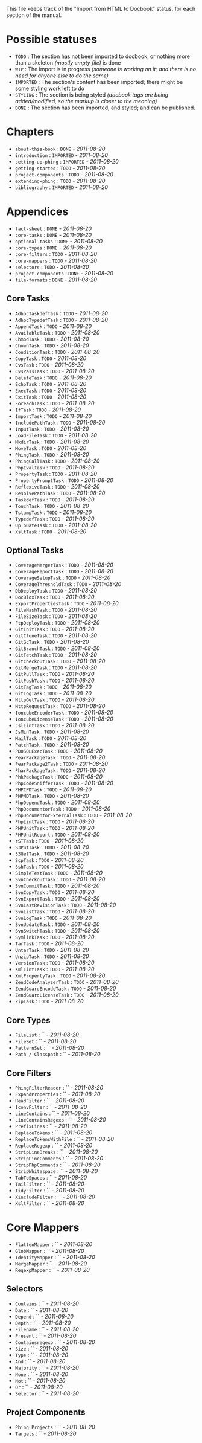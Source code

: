 This file keeps track of the "Import from HTML to Docbook" status, for each section of the manual.

# Possible statuses #

 - `TODO` : The section has not been imported to docbook, or nothing more than a skeleton *(mostly empty file)* is done
 - `WIP` : The import is in progress *(someone is working on it; and there is no need for anyone else to do the same)*
 - `IMPORTED` : The section's content has been imported; there might be some styling work left to do
 - `STYLING` : The section is being styled *(docbook tags are being added/modified, so the markup is closer to the meaning)*
 - `DONE` : The section has been imported, and styled; and can be published.


# Chapters #

 - `about-this-book` : `DONE` - *2011-08-20*
 - `introduction` : `IMPORTED` - *2011-08-20*
 - `setting-up-phing` : `IMPORTED` - *2011-08-20*
 - `getting-started` : `TODO` - *2011-08-20*
 - `project-components` : `TODO` - *2011-08-20*
 - `extending-phing` : `TODO` - *2011-08-20*
 - `bibliography` : `IMPORTED` - *2011-08-20*



# Appendices #

 - `fact-sheet` : `DONE` - *2011-08-20*
 - `core-tasks` : `DONE` - *2011-08-20*
 - `optional-tasks` : `DONE` - *2011-08-20*
 - `core-types` : `DONE` - *2011-08-20*
 - `core-filters` : `TODO` - *2011-08-20*
 - `core-mappers` : `TODO` - *2011-08-20*
 - `selectors` : `TODO` - *2011-08-20*
 - `project-components` : `DONE` - *2011-08-20*
 - `file-formats` : `DONE` - *2011-08-20*

## Core Tasks ##

 - `AdhocTaskdefTask` : `TODO` - *2011-08-20*
 - `AdhocTypedefTask` : `TODO` - *2011-08-20*
 - `AppendTask` : `TODO` - *2011-08-20*
 - `AvailableTask` : `TODO` - *2011-08-20*
 - `ChmodTask` : `TODO` - *2011-08-20*
 - `ChownTask` : `TODO` - *2011-08-20*
 - `ConditionTask` : `TODO` - *2011-08-20*
 - `CopyTask` : `TODO` - *2011-08-20*
 - `CvsTask` : `TODO` - *2011-08-20*
 - `CvsPassTask` : `TODO` - *2011-08-20*
 - `DeleteTask` : `TODO` - *2011-08-20*
 - `EchoTask` : `TODO` - *2011-08-20*
 - `ExecTask` : `TODO` - *2011-08-20*
 - `ExitTask` : `TODO` - *2011-08-20*
 - `ForeachTask` : `TODO` - *2011-08-20*
 - `IfTask` : `TODO` - *2011-08-20*
 - `ImportTask` : `TODO` - *2011-08-20*
 - `IncludePathTask` : `TODO` - *2011-08-20*
 - `InputTask` : `TODO` - *2011-08-20*
 - `LoadFileTask` : `TODO` - *2011-08-20*
 - `MkdirTask` : `TODO` - *2011-08-20*
 - `MoveTask` : `TODO` - *2011-08-20*
 - `PhingTask` : `TODO` - *2011-08-20*
 - `PhingCallTask` : `TODO` - *2011-08-20*
 - `PhpEvalTask` : `TODO` - *2011-08-20*
 - `PropertyTask` : `TODO` - *2011-08-20*
 - `PropertyPromptTask` : `TODO` - *2011-08-20*
 - `ReflexiveTask` : `TODO` - *2011-08-20*
 - `ResolvePathTask` : `TODO` - *2011-08-20*
 - `TaskdefTask` : `TODO` - *2011-08-20*
 - `TouchTask` : `TODO` - *2011-08-20*
 - `TstampTask` : `TODO` - *2011-08-20*
 - `TypedefTask` : `TODO` - *2011-08-20*
 - `UpToDateTask` : `TODO` - *2011-08-20*
 - `XsltTask` : `TODO` - *2011-08-20*


## Optional Tasks ##

 - `CoverageMergerTask` : `TODO` - *2011-08-20*
 - `CoverageReportTask` : `TODO` - *2011-08-20*
 - `CoverageSetupTask` : `TODO` - *2011-08-20*
 - `CoverageThresholdTask` : `TODO` - *2011-08-20*
 - `DbDeployTask` : `TODO` - *2011-08-20*
 - `DocBloxTask` : `TODO` - *2011-08-20*
 - `ExportPropertiesTask` : `TODO` - *2011-08-20*
 - `FileHashTask` : `TODO` - *2011-08-20*
 - `FileSizeTask` : `TODO` - *2011-08-20*
 - `FtpDeployTask` : `TODO` - *2011-08-20*
 - `GitInitTask` : `TODO` - *2011-08-20*
 - `GitCloneTask` : `TODO` - *2011-08-20*
 - `GitGcTask` : `TODO` - *2011-08-20*
 - `GitBranchTask` : `TODO` - *2011-08-20*
 - `GitFetchTask` : `TODO` - *2011-08-20*
 - `GitCheckoutTask` : `TODO` - *2011-08-20*
 - `GitMergeTask` : `TODO` - *2011-08-20*
 - `GitPullTask` : `TODO` - *2011-08-20*
 - `GitPushTask` : `TODO` - *2011-08-20*
 - `GitTagTask` : `TODO` - *2011-08-20*
 - `GitLogTask` : `TODO` - *2011-08-20*
 - `HttpGetTask` : `TODO` - *2011-08-20*
 - `HttpRequestTask` : `TODO` - *2011-08-20*
 - `IoncubeEncoderTask` : `TODO` - *2011-08-20*
 - `IoncubeLicenseTask` : `TODO` - *2011-08-20*
 - `JslLintTask` : `TODO` - *2011-08-20*
 - `JsMinTask` : `TODO` - *2011-08-20*
 - `MailTask` : `TODO` - *2011-08-20*
 - `PatchTask` : `TODO` - *2011-08-20*
 - `PDOSQLExecTask` : `TODO` - *2011-08-20*
 - `PearPackageTask` : `TODO` - *2011-08-20*
 - `PearPackage2Task` : `TODO` - *2011-08-20*
 - `PharPackageTask` : `TODO` - *2011-08-20*
 - `PhkPackageTask` : `TODO` - *2011-08-20*
 - `PhpCodeSnifferTask` : `TODO` - *2011-08-20*
 - `PHPCPDTask` : `TODO` - *2011-08-20*
 - `PHPMDTask` : `TODO` - *2011-08-20*
 - `PhpDependTask` : `TODO` - *2011-08-20*
 - `PhpDocumentorTask` : `TODO` - *2011-08-20*
 - `PhpDocumentorExternalTask` : `TODO` - *2011-08-20*
 - `PhpLintTask` : `TODO` - *2011-08-20*
 - `PHPUnitTask` : `TODO` - *2011-08-20*
 - `PHPUnitReport` : `TODO` - *2011-08-20*
 - `rSTTask` : `TODO` - *2011-08-20*
 - `S3PutTask` : `TODO` - *2011-08-20*
 - `S3GetTask` : `TODO` - *2011-08-20*
 - `ScpTask` : `TODO` - *2011-08-20*
 - `SshTask` : `TODO` - *2011-08-20*
 - `SimpleTestTask` : `TODO` - *2011-08-20*
 - `SvnCheckoutTask` : `TODO` - *2011-08-20*
 - `SvnCommitTask` : `TODO` - *2011-08-20*
 - `SvnCopyTask` : `TODO` - *2011-08-20*
 - `SvnExportTask` : `TODO` - *2011-08-20*
 - `SvnLastRevisionTask` : `TODO` - *2011-08-20*
 - `SvnListTask` : `TODO` - *2011-08-20*
 - `SvnLogTask` : `TODO` - *2011-08-20*
 - `SvnUpdateTask` : `TODO` - *2011-08-20*
 - `SvnSwitchTask` : `TODO` - *2011-08-20*
 - `SymlinkTask` : `TODO` - *2011-08-20*
 - `TarTask` : `TODO` - *2011-08-20*
 - `UntarTask` : `TODO` - *2011-08-20*
 - `UnzipTask` : `TODO` - *2011-08-20*
 - `VersionTask` : `TODO` - *2011-08-20*
 - `XmlLintTask` : `TODO` - *2011-08-20*
 - `XmlPropertyTask` : `TODO` - *2011-08-20*
 - `ZendCodeAnalyzerTask` : `TODO` - *2011-08-20*
 - `ZendGuardEncodeTask` : `TODO` - *2011-08-20*
 - `ZendGuardLicenseTask` : `TODO` - *2011-08-20*
 - `ZipTask` : `TODO` - *2011-08-20*



## Core Types ##

 - `FileList` : `` - *2011-08-20*
 - `FileSet` : `` - *2011-08-20*
 - `PatternSet` : `` - *2011-08-20*
 - `Path / Classpath` : `` - *2011-08-20*


## Core Filters ##

 - `PhingFilterReader` : `` - *2011-08-20*
 - `ExpandProperties` : `` - *2011-08-20*
 - `HeadFilter` : `` - *2011-08-20*
 - `IconvFilter` : `` - *2011-08-20*
 - `LineContains` : `` - *2011-08-20*
 - `LineContainsRegexp` : `` - *2011-08-20*
 - `PrefixLines` : `` - *2011-08-20*
 - `ReplaceTokens` : `` - *2011-08-20*
 - `ReplaceTokensWithFile` : `` - *2011-08-20*
 - `ReplaceRegexp` : `` - *2011-08-20*
 - `StripLineBreaks` : `` - *2011-08-20*
 - `StripLineComments` : `` - *2011-08-20*
 - `StripPhpComments` : `` - *2011-08-20*
 - `StripWhitespace` : `` - *2011-08-20*
 - `TabToSpaces` : `` - *2011-08-20*
 - `TailFilter` : `` - *2011-08-20*
 - `TidyFilter` : `` - *2011-08-20*
 - `XincludeFilter` : `` - *2011-08-20*
 - `XsltFilter` : `` - *2011-08-20*


# Core Mappers ##

 - `FlattenMapper` : `` - *2011-08-20*
 - `GlobMapper` : `` - *2011-08-20*
 - `IdentityMapper` : `` - *2011-08-20*
 - `MergeMapper` : `` - *2011-08-20*
 - `RegexpMapper` : `` - *2011-08-20*


## Selectors ##

 - `Contains` : `` - *2011-08-20*
 - `Date` : `` - *2011-08-20*
 - `Depend` : `` - *2011-08-20*
 - `Depth` : `` - *2011-08-20*
 - `Filename` : `` - *2011-08-20*
 - `Present` : `` - *2011-08-20*
 - `Containsregexp` : `` - *2011-08-20*
 - `Size` : `` - *2011-08-20*
 - `Type` : `` - *2011-08-20*
 - `And` : `` - *2011-08-20*
 - `Majority` : `` - *2011-08-20*
 - `None` : `` - *2011-08-20*
 - `Not` : `` - *2011-08-20*
 - `Or` : `` - *2011-08-20*
 - `Selector` : `` - *2011-08-20*


## Project Components ##

 - `Phing Projects` : `` - *2011-08-20*
 - `Targets` : `` - *2011-08-20*


